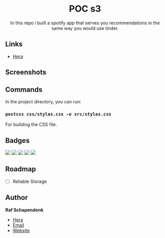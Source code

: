 <h1 align="center"><project-name>POC s3</h1>

<p align="center"><project-description>In this repo i built a spotify app that serves you recommendations in the same way you would use tinder.</p>

## Links
- [Hera](https://i447972.hera.fhict.nl "Rohit jain")

## Screenshots

## Commands

In the project directory, you can run:

### `postcss css/styles.css -o src/styles.css`

For building the CSS file.

## Badges

![](https://img.shields.io/badge/HTML5-E34F26?style=for-the-badge&logo=html5&logoColor=white)
![](https://img.shields.io/badge/JavaScript-F7DF1E?style=for-the-badge&logo=javascript&logoColor=black)
![](https://img.shields.io/badge/Node.js-43853D?style=for-the-badge&logo=node.js&logoColor=white)
![](https://img.shields.io/badge/Vue.js-35495E?style=for-the-badge&logo=vue.js&logoColor=4FC08D)
![](https://img.shields.io/badge/Tailwind_CSS-38B2AC?style=for-the-badge&logo=tailwind-css&logoColor=white)

## Roadmap

- [ ] Reliable Storage

## Author

**Raf Schapendonk**

- [Hera](https://i447972.hera.fhict.nl "Rohit jain")
- [Email](mailto:rafschapendonk@outlook.com?subject=Hi "Hi!")
- [Website](https://rafschapendonk.com "Welcome")


